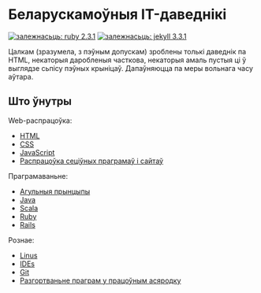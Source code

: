 # Беларускамоўныя IT-даведнікі
[![залежнасьць: ruby 2.3.1](https://img.shields.io/badge/%D0%B7%D0%B0%D0%BB%D0%B5%D0%B6%D0%BD%D0%B0%D1%81%D1%8C%D1%86%D1%8C-ruby%202.3.1p112-green.svg)](https://www.ruby-lang.org/en/)
[![залежнасьць: jekyll 3.3.1](https://img.shields.io/badge/%D0%B7%D0%B0%D0%BB%D0%B5%D0%B6%D0%BD%D0%B0%D1%81%D1%8C%D1%86%D1%8C-jekyll%203.3.1-green.svg)](http://jekyllrb.com/)

Цалкам (зразумела, з пэўным допускам) зроблены толькі даведнік па HTML, некаторыя даробленыя часткова, некаторыя амаль пустыя ці ў выглядзе сьпісу пэўных крыніцаў. Дапаўняюцца па меры вольнага часу аўтара.

## Што ўнутры

Web-распрацоўка:

* [HTML](https://yurtsevich.github.io/refs/html/)
* [CSS](https://yurtsevich.github.io/refs/css/)
* [JavaScript](https://yurtsevich.github.io/refs/js/)
* [Распрацоўка сеціўных праграмаў і сайтаў](https://yurtsevich.github.io/refs/web/)

Праграмаваньне:

* [Агульныя прынцыпы](https://yurtsevich.github.io/refs/coding/)
* [Java](https://yurtsevich.github.io/refs/java/)
* [Scala](https://yurtsevich.github.io/refs/scala/)
* [Ruby](https://yurtsevich.github.io/refs/ruby/)
* [Rails](https://yurtsevich.github.io/refs/rails/)

Рознае:

* [Linus](https://yurtsevich.github.io/refs/linux/)
* [IDEs](https://yurtsevich.github.io/refs/ides/)
* [Git](https://yurtsevich.github.io/refs/git/)
* [Разгортваньне праграм у працоўным асяродку](https://yurtsevich.github.io/refs/deploy/)

